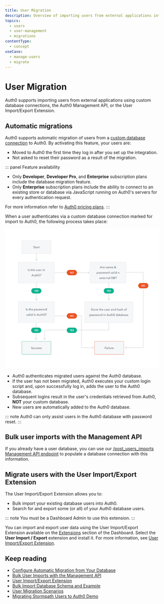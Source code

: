 ```yaml
---
title: User Migration
description: Overview of importing users from external applications into Auth0.
topics:
  - users
  - user-management
  - migrations
contentType:
  - concept
useCase:
  - manage-users
  - migrate
---
```

# User Migration

Auth0 supports importing users from external applications using custom database connections, the Auth0 Management API, or the User Import/Export Extension.

## Automatic migrations

Auth0 supports automatic migration of users from a [custom database connection](/connections/database/custom-db) to Auth0. By activating this feature, your users are:

* Moved to Auth0 the first time they log in after you set up the integration. 
* Not asked to reset their password as a result of the migration.

::: panel Feature availability
- Only **Developer**, **Developer Pro**, and **Enterprise** subscription plans include the database migration feature.
- Only **Enterprise** subscription plans include the ability to connect to an existing store or database via JavaScript running on Auth0's servers for every authentication request.

For more information refer to [Auth0 pricing plans](https://auth0.com/pricing).
:::

When a user authenticates via a custom database connection marked for import to Auth0, the following process takes place:

![Migration Diagram](/media/articles/connections/database/migrating-diagram.png)

* Auth0 authenticates migrated users against the Auth0 database. 
* If the user has not been migrated, Auth0 executes your custom login script and, upon successfully log in, adds the user to the Auth0 database. 
* Subsequent logins result in the user's credentials retrieved from Auth0, **NOT** your custom database.
* New users are automatically added to the Auth0 database.

::: note
Auth0 can only assist users in the Auth0 database with password reset.
:::

## Bulk user imports with the Management API

If you already have a user database, you can use our [/post_users_imports Management API endpoint](/api/management/v2#!/Jobs/post_users_imports) to populate a database connection with this information. 

## Migrate users with the User Import/Export Extension

The User Import/Export Extension allows you to:

* Bulk import your existing database users into Auth0.
* Search for and export some (or all) of your Auth0 database users.

::: note
You must be a Dashboard Admin to use this extension.
:::

You can import and export user data using the User Import/Export Extension available on the [Extensions](${manage_url}/#/extensions) section of the Dashboard. Select the **User Import / Export** extension and install it. For more information, see [User Import/Export Extension](//extensions/user-import-export).

## Keep reading

* [Configure Automatic Migration from Your Database](/users/guides/configure-automatic-migration)
* [Bulk User Imports with the Management API](/users/guides/bulk-user-import)
* [User Import/Export Extension](//extensions/user-import-export)
* [Bulk Import Database Schema and Example](/users/references/bulk-import-database-schema-examples)
* [User Migration Scenarios](users/references/user-migration-scenarios)
* [Migrating Stormpath Users to Auth0 Demo](https://github.com/auth0-blog/migrate-stormpath-users-to-auth0)
